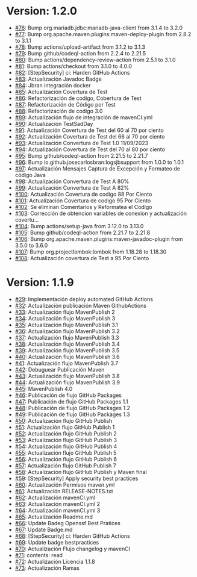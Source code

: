 # Version: 1.2.0

* [#76](https://github.com/Jbranadev/JBSqlUtils/pull/76): Bump org.mariadb.jdbc:mariadb-java-client from 3.1.4 to 3.2.0
* [#77](https://github.com/Jbranadev/JBSqlUtils/pull/77): Bump org.apache.maven.plugins:maven-deploy-plugin from 2.8.2 to 3.1.1
* [#78](https://github.com/Jbranadev/JBSqlUtils/pull/78): Bump actions/upload-artifact from 3.1.2 to 3.1.3
* [#79](https://github.com/Jbranadev/JBSqlUtils/pull/79): Bump github/codeql-action from 2.2.4 to 2.21.5
* [#80](https://github.com/Jbranadev/JBSqlUtils/pull/80): Bump actions/dependency-review-action from 2.5.1 to 3.1.0
* [#81](https://github.com/Jbranadev/JBSqlUtils/pull/81): Bump actions/checkout from 3.1.0 to 4.0.0
* [#82](https://github.com/Jbranadev/JBSqlUtils/pull/82): [StepSecurity] ci: Harden GitHub Actions
* [#83](https://github.com/Jbranadev/JBSqlUtils/pull/83): Actualización Javadoc Badge
* [#84](https://github.com/Jbranadev/JBSqlUtils/pull/84): Jbran integración docker
* [#85](https://github.com/Jbranadev/JBSqlUtils/pull/85): Actualización Covertura de Test
* [#86](https://github.com/Jbranadev/JBSqlUtils/pull/86): Refactorización de codigo, Cobertura de Test
* [#87](https://github.com/Jbranadev/JBSqlUtils/pull/87): Refactorización de Código por Test
* [#88](https://github.com/Jbranadev/JBSqlUtils/pull/88): Refactorización de codigo 3.0
* [#89](https://github.com/Jbranadev/JBSqlUtils/pull/89): Actualización flujo de integración de mavenCI.yml
* [#90](https://github.com/Jbranadev/JBSqlUtils/pull/90): Actualización TestSadDay
* [#91](https://github.com/Jbranadev/JBSqlUtils/pull/91): Actualización Covertura de Test del 60 al 70 por ciento
* [#92](https://github.com/Jbranadev/JBSqlUtils/pull/92): Actualización Covertura de Test del 66 al 70 por ciento
* [#93](https://github.com/Jbranadev/JBSqlUtils/pull/93): Actualización Convertura de Test 1.0 11/09/2023
* [#94](https://github.com/Jbranadev/JBSqlUtils/pull/94): Actualización Covertura de Test del 70 al 80 por ciento
* [#95](https://github.com/Jbranadev/JBSqlUtils/pull/95): Bump github/codeql-action from 2.21.5 to 2.21.7
* [#96](https://github.com/Jbranadev/JBSqlUtils/pull/96): Bump io.github.josecarlosbran:logsjbsupport from 1.0.0 to 1.0.1
* [#97](https://github.com/Jbranadev/JBSqlUtils/pull/97): Actualización Mensajes Captura de Excepción y Formateo de código Java
* [#98](https://github.com/Jbranadev/JBSqlUtils/pull/98): Actualización Convertura de Test A 80%
* [#99](https://github.com/Jbranadev/JBSqlUtils/pull/99): Actualización Convertura de Test A 82%
* [#100](https://github.com/Jbranadev/JBSqlUtils/pull/100): Actualización Covertura de codigo 88 Por Ciento
* [#101](https://github.com/Jbranadev/JBSqlUtils/pull/101): Actualización Covertura de codigo 95 Por Ciento
* [#102](https://github.com/Jbranadev/JBSqlUtils/pull/102): Se eliminan Comentarios y Reformatea el Codigo
* [#103](https://github.com/Jbranadev/JBSqlUtils/pull/103): Corrección de obtencion variables de conexion y actualización covertu…
* [#104](https://github.com/Jbranadev/JBSqlUtils/pull/104): Bump actions/setup-java from 3.12.0 to 3.13.0
* [#105](https://github.com/Jbranadev/JBSqlUtils/pull/105): Bump github/codeql-action from 2.21.7 to 2.21.8
* [#106](https://github.com/Jbranadev/JBSqlUtils/pull/106): Bump org.apache.maven.plugins:maven-javadoc-plugin from 3.5.0 to 3.6.0
* [#107](https://github.com/Jbranadev/JBSqlUtils/pull/107): Bump org.projectlombok:lombok from 1.18.28 to 1.18.30
* [#108](https://github.com/Jbranadev/JBSqlUtils/pull/108): Actualización covertura de Test a 95 Por Ciento


# Version: 1.1.9

* [#29](https://github.com/Jbranadev/JBSqlUtils/pull/29): Implementación deploy automated GitHub Actions
* [#32](https://github.com/Jbranadev/JBSqlUtils/pull/32): Actualización publicación Maven GithubActions
* [#33](https://github.com/Jbranadev/JBSqlUtils/pull/33): Actualización flujo MavenPublish 2
* [#34](https://github.com/Jbranadev/JBSqlUtils/pull/34): Actualización flujo MavenPublish 3
* [#35](https://github.com/Jbranadev/JBSqlUtils/pull/35): Actualización flujo MavenPublish 3.1
* [#36](https://github.com/Jbranadev/JBSqlUtils/pull/36): Actualización flujo MavenPublish 3.2
* [#37](https://github.com/Jbranadev/JBSqlUtils/pull/37): Actualización flujo MavenPublish 3.3
* [#38](https://github.com/Jbranadev/JBSqlUtils/pull/38): Actualización flujo MavenPublish 3.4
* [#39](https://github.com/Jbranadev/JBSqlUtils/pull/39): Actualización flujo MavenPublish 3.5
* [#40](https://github.com/Jbranadev/JBSqlUtils/pull/40): Actualización flujo MavenPublish 3.6
* [#41](https://github.com/Jbranadev/JBSqlUtils/pull/41): Actualización flujo MavenPublish 3.7
* [#42](https://github.com/Jbranadev/JBSqlUtils/pull/42): Debuguear Publicación Maven
* [#43](https://github.com/Jbranadev/JBSqlUtils/pull/43): Actualización flujo MavenPublish 3.8
* [#44](https://github.com/Jbranadev/JBSqlUtils/pull/44): Actualización flujo MavenPublish 3.9
* [#45](https://github.com/Jbranadev/JBSqlUtils/pull/45): MavenPublish 4.0
* [#46](https://github.com/Jbranadev/JBSqlUtils/pull/46): Publicación de flujo GitHub Packages
* [#47](https://github.com/Jbranadev/JBSqlUtils/pull/47): Publicación de flujo GitHub Packages 1.1
* [#48](https://github.com/Jbranadev/JBSqlUtils/pull/48): Publicación de flujo GitHub Packages 1.2
* [#49](https://github.com/Jbranadev/JBSqlUtils/pull/49): Publicación de flujo GitHub Packages 1.3
* [#50](https://github.com/Jbranadev/JBSqlUtils/pull/50): Actualización flujo GitHub Publish
* [#51](https://github.com/Jbranadev/JBSqlUtils/pull/51): Actualización flujo GitHub Publish 1
* [#52](https://github.com/Jbranadev/JBSqlUtils/pull/52): Actualización flujo GitHub Publish 2
* [#53](https://github.com/Jbranadev/JBSqlUtils/pull/53): Actualización flujo GitHub Publish 3
* [#54](https://github.com/Jbranadev/JBSqlUtils/pull/54): Actualización flujo GitHub Publish 4
* [#55](https://github.com/Jbranadev/JBSqlUtils/pull/55): Actualización flujo GitHub Publish 5
* [#56](https://github.com/Jbranadev/JBSqlUtils/pull/56): Actualización flujo GitHub Publish 6
* [#57](https://github.com/Jbranadev/JBSqlUtils/pull/57): Actualización flujo GitHub Publish 7
* [#58](https://github.com/Jbranadev/JBSqlUtils/pull/58): Actualización flujo GitHub Publish y Maven final
* [#59](https://github.com/Jbranadev/JBSqlUtils/pull/59): [StepSecurity] Apply security best practices
* [#60](https://github.com/Jbranadev/JBSqlUtils/pull/60): Actualización Permisos maven.yml
* [#61](https://github.com/Jbranadev/JBSqlUtils/pull/61): Actualización RELEASE-NOTES.txt
* [#62](https://github.com/Jbranadev/JBSqlUtils/pull/62): Actualización mavenCI.yml
* [#63](https://github.com/Jbranadev/JBSqlUtils/pull/63): Actualización mavenCI.yml 2
* [#64](https://github.com/Jbranadev/JBSqlUtils/pull/64): Actualización mavenCI.yml 3
* [#65](https://github.com/Jbranadev/JBSqlUtils/pull/65): Actualización Readme.md
* [#66](https://github.com/Jbranadev/JBSqlUtils/pull/66): Update Badeg Openssf Best Pratices
* [#67](https://github.com/Jbranadev/JBSqlUtils/pull/67): Update Badge.md
* [#68](https://github.com/Jbranadev/JBSqlUtils/pull/68): [StepSecurity] ci: Harden GitHub Actions
* [#69](https://github.com/Jbranadev/JBSqlUtils/pull/69): Update badge bestpractices
* [#70](https://github.com/Jbranadev/JBSqlUtils/pull/70): Actualización Flujo changelog y mavenCI
* [#71](https://github.com/Jbranadev/JBSqlUtils/pull/71): contents: read
* [#72](https://github.com/Jbranadev/JBSqlUtils/pull/72): Actualización Licencia 1.1.8
* [#73](https://github.com/Jbranadev/JBSqlUtils/pull/73): Actualización Ramas
